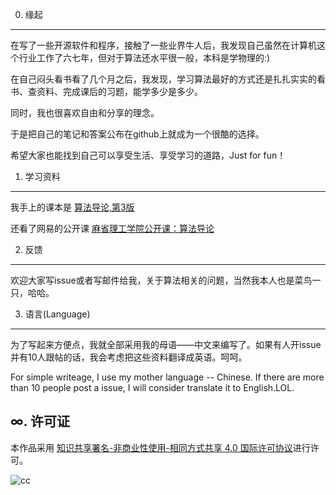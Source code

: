 0. 缘起
---
在写了一些开源软件和程序，接触了一些业界牛人后，我发现自己虽然在计算机这个行业工作了六七年，但对于算法还水平很一般，本科是学物理的:)

在自己闷头看书看了几个月之后，我发现，学习算法最好的方式还是扎扎实实的看书、查资料、完成课后的习题，能学多少是多少。

同时，我也很喜欢自由和分享的理念。

于是把自己的笔记和答案公布在github上就成为一个很酷的选择。

希望大家也能找到自己可以享受生活、享受学习的道路，Just for fun！

1. 学习资料
---
我手上的课本是 [算法导论,第3版](http://book.douban.com/subject/20432061/)

还看了网易的公开课 [麻省理工学院公开课：算法导论](http://v.163.com/special/opencourse/algorithms.html)

2. 反馈
---
欢迎大家写issue或者写邮件给我，关于算法相关的问题，当然我本人也是菜鸟一只，哈哈。

3. 语言(Language)
---
为了写起来方便点，我就全部采用我的母语——中文来编写了。如果有人开issue并有10人跟帖的话，我会考虑把这些资料翻译成英语。呵呵。

For simple writeage, I use my mother language -- Chinese. If there are more than 10 people post a issue, I will consider translate it to English.LOL.


∞. 许可证
---

本作品采用 [知识共享署名-非商业性使用-相同方式共享 4.0 国际许可协议](http://creativecommons.org/licenses/by-nc-sa/4.0/)进行许可。

![cc](https://i.creativecommons.org/l/by-nc-sa/4.0/88x31.png)


